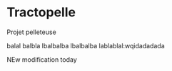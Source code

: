 # Tractopelle
Projet pelleteuse  

balal
balbla
lbalbalba
lbalbalba
lablablal:wqidadadada


NEw modification today 
